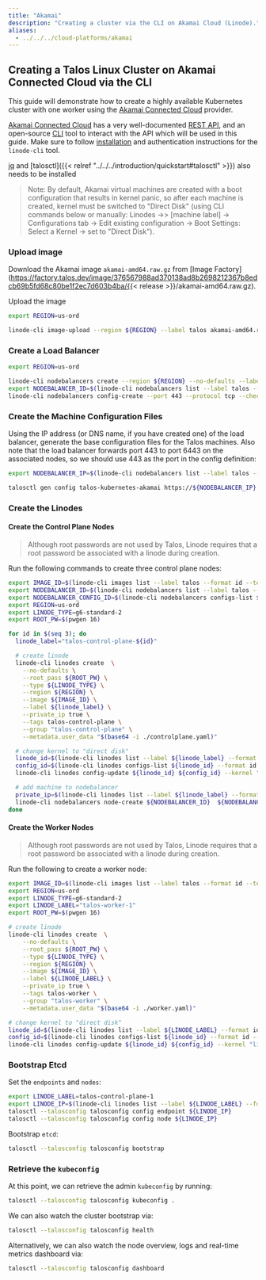 ```yaml
---
title: "Akamai"
description: "Creating a cluster via the CLI on Akamai Cloud (Linode)."
aliases:
  - ../../../cloud-platforms/akamai
---
```


## Creating a Talos Linux Cluster on Akamai Connected Cloud via the CLI

This guide will demonstrate how to create a highly available Kubernetes cluster with one worker using the [Akamai Connected Cloud](https://www.linode.com/) provider.

[Akamai Connected Cloud](https://www.linode.com/) has a very well-documented [REST API](https://www.linode.com/docs/api/), and an open-source [CLI](https://www.linode.com/docs/products/tools/cli/get-started/) tool to interact with the API which will be used in this guide.
Make sure to follow [installation](https://www.linode.com/docs/products/tools/cli/get-started/#installing-the-linode-cli) and authentication instructions for the `linode-cli` tool.

[jq](https://stedolan.github.io/jq/) and [talosctl]({{< relref "../../../introduction/quickstart#talosctl" >}}) also needs to be installed

> Note: By default, Akamai virtual machines are created with a boot configuration that results in kernel panic, so after each machine is created, kernel must be switched to "Direct Disk" (using CLI commands below or manually: Linodes →> [machine label] → Configurations tab → Edit existing configuration → Boot Settings: Select a Kernel → set to "Direct Disk").

### Upload image

Download the Akamai image `akamai-amd64.raw.gz` from [Image Factory](https://factory.talos.dev/image/376567988ad370138ad8b2698212367b8edcb69b5fd68c80be1f2ec7d603b4ba/{{< release >}}/akamai-amd64.raw.gz).

Upload the image

```bash
export REGION=us-ord

linode-cli image-upload --region ${REGION} --label talos akamai-amd64.raw.gz
```

### Create a Load Balancer

```bash
export REGION=us-ord

linode-cli nodebalancers create --region ${REGION} --no-defaults --label talos
export NODEBALANCER_ID=$(linode-cli nodebalancers list --label talos --format id --text --no-headers)
linode-cli nodebalancers config-create --port 443 --protocol tcp --check connection ${NODEBALANCER_ID}
```

### Create the Machine Configuration Files

Using the IP address (or DNS name, if you have created one) of the load balancer, generate the base configuration files for the Talos machines.
Also note that the load balancer forwards port 443 to port 6443 on the associated nodes, so we should use 443 as the port in the config definition:

```bash
export NODEBALANCER_IP=$(linode-cli nodebalancers list --label talos --format ipv4 --text --no-headers)

talosctl gen config talos-kubernetes-akamai https://${NODEBALANCER_IP} --with-examples=false
```

### Create the Linodes

#### Create the Control Plane Nodes

> Although root passwords are not used by Talos, Linode requires that a root password be associated with a linode during creation.

Run the following commands to create three control plane nodes:

```bash
export IMAGE_ID=$(linode-cli images list --label talos --format id --text --no-headers)
export NODEBALANCER_ID=$(linode-cli nodebalancers list --label talos --format id --text --no-headers)
export NODEBALANCER_CONFIG_ID=$(linode-cli nodebalancers configs-list ${NODEBALANCER_ID} --format id --text --no-headers)
export REGION=us-ord
export LINODE_TYPE=g6-standard-2
export ROOT_PW=$(pwgen 16)

for id in $(seq 3); do
  linode_label="talos-control-plane-${id}"

  # create linode
  linode-cli linodes create  \
    --no-defaults \
    --root_pass ${ROOT_PW} \
    --type ${LINODE_TYPE} \
    --region ${REGION} \
    --image ${IMAGE_ID} \
    --label ${linode_label} \
    --private_ip true \
    --tags talos-control-plane \
    --group "talos-control-plane" \
    --metadata.user_data "$(base64 -i ./controlplane.yaml)"

  # change kernel to "direct disk"
  linode_id=$(linode-cli linodes list --label ${linode_label} --format id --text --no-headers)
  config_id=$(linode-cli linodes configs-list ${linode_id} --format id --text --no-headers)
  linode-cli linodes config-update ${linode_id} ${config_id} --kernel "linode/direct-disk"

  # add machine to nodebalancer
  private_ip=$(linode-cli linodes list --label ${linode_label} --format ipv4 --json | jq -r ".[0].ipv4[1]")
  linode-cli nodebalancers node-create ${NODEBALANCER_ID}  ${NODEBALANCER_CONFIG_ID}  --label ${linode_label} --address ${private_ip}:6443
done
```

#### Create the Worker Nodes

> Although root passwords are not used by Talos, Linode requires that a root password be associated with a linode during creation.

Run the following to create a worker node:

```bash
export IMAGE_ID=$(linode-cli images list --label talos --format id --text --no-headers)
export REGION=us-ord
export LINODE_TYPE=g6-standard-2
export LINODE_LABEL="talos-worker-1"
export ROOT_PW=$(pwgen 16)

# create linode
linode-cli linodes create  \
    --no-defaults \
    --root_pass ${ROOT_PW} \
    --type ${LINODE_TYPE} \
    --region ${REGION} \
    --image ${IMAGE_ID} \
    --label ${LINODE_LABEL} \
    --private_ip true \
    --tags talos-worker \
    --group "talos-worker" \
    --metadata.user_data "$(base64 -i ./worker.yaml)"

# change kernel to "direct disk"
linode_id=$(linode-cli linodes list --label ${LINODE_LABEL} --format id --text --no-headers)
config_id=$(linode-cli linodes configs-list ${linode_id} --format id --text --no-headers)
linode-cli linodes config-update ${linode_id} ${config_id} --kernel "linode/direct-disk"
```

### Bootstrap Etcd

Set the `endpoints` and `nodes`:

```bash
export LINODE_LABEL=talos-control-plane-1
export LINODE_IP=$(linode-cli linodes list --label ${LINODE_LABEL} --format ipv4 --json | jq -r ".[0].ipv4[0]")
talosctl --talosconfig talosconfig config endpoint ${LINODE_IP}
talosctl --talosconfig talosconfig config node ${LINODE_IP}
```

Bootstrap `etcd`:

```bash
talosctl --talosconfig talosconfig bootstrap
```

### Retrieve the `kubeconfig`

At this point, we can retrieve the admin `kubeconfig` by running:

```bash
talosctl --talosconfig talosconfig kubeconfig .
```

We can also watch the cluster bootstrap via:

```bash
talosctl --talosconfig talosconfig health
```

Alternatively, we can also watch the node overview, logs and real-time metrics dashboard via:

```bash
talosctl --talosconfig talosconfig dashboard
```
